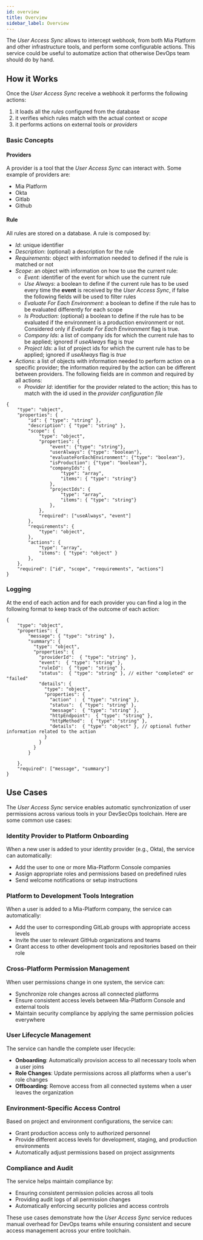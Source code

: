 ```yaml
---
id: overview
title: Overview
sidebar_label: Overview
---
```




The *User Access Sync* allows to intercept webhook, from both Mia Platform and other infrastructure tools, and perform some configurable actions.
This service could be useful to automatize action that otherwise DevOps team should do by hand.

## How it Works

Once the *User Access Sync* receive a webhook it performs the following actions:
1. it loads all the *rules* configured from the database
2. it verifies which rules match with the actual context or *scope*
3. it performs actions on external tools or *providers*

### Basic Concepts

#### Providers
A provider is a tool that the *User Access Sync* can interact with.
Some example of providers are:
- Mia Platform
- Okta
- Gitlab
- Github

#### Rule
All rules are stored on a database.
A rule is composed by:
- *Id*: unique identifier
- *Description*: (optional) a description for the rule
- *Requirements*: object with information needed to defined if the rule is matched or not
- *Scope*: an object with information on how to use the current rule:
    - *Event*: identifier of the event for which use the current rule
    - *Use Always*: a boolean to define if the current rule has to be used every time the **event** is received by the *User Access Sync*, if false the following fields will be used to filter rules
    - *Evaluate For Each Environment*: a boolean to define if the rule has to be evaluated differently for each scope
    - *Is Production*: (optional) a boolean to define if the rule has to be evaluated if the environment is a production environment or not. Considered only if *Evaluate For Each Environment* flag is true.
    - *Company Ids*: a list of company ids for which the current rule has to be applied; ignored if *useAlways* flag is *true*
    - *Project Ids*: a list of project ids for which the current rule has to be applied; ignored if *useAlways* flag is *true*
- *Actions*: a list of objects with information needed to perform action on a specific provider; the information required by the action can be different between providers. The following fields are in common and required by all actions:
    - *Provider Id*: identifier for the provider related to the action; this has to match with the id used in the *provider configuration file*
```jsonc
{
    "type": "object",
    "properties": {
        "id": { "type": "string" },
        "description": { "type": "string" },
        "scope": { 
            "type": "object",
            "properties": {
                "event": {"type": "string"},
                "userAlways": {"type": "boolean"},
                "evaluateForEachEnvironment": {"type": "boolean"},
                "isProduction": {"type": "boolean"},
                "companyIds": { 
                    "type": "array",
                    "items": { "type": "string"}
                },
                "projectIds": { 
                    "type": "array",
                    "items": { "type": "string"}
                },
            },
            "required": ["useAlways", "event"]
        },
        "requirements": { 
            "type": "object",
        },
        "actions": { 
            "type": "array",
            "items": { "type": "object" }
        },
    },
    "required": ["id", "scope", "requirements", "actions"]
}

```


### Logging
At the end of each action and for each provider you can find a log in the following format to keep track of the outcome of each action:
```jsonc
{
    "type": "object",
    "properties": {
        "message": { "type": "string" },
        "summary": {
          "type": "object",
          "properties": {
            "providerId":  { "type": "string" },
            "event":  { "type": "string" },
            "ruleId":  { "type": "string" },
            "status":  { "type": "string" }, // either "completed" or "failed"
            "details": {
              "type": "object",
              "properties": {
                "action" :  { "type": "string" },
                "status":  { "type": "string" },
                "message":  { "type": "string" },
                "httpEndpoint":  { "type": "string" },
                "httpMethod":  { "type": "string" },
                "details":  { "type": "object" }, // optional futher information related to the action
              }
            }
          }
        }
      
    },
    "required": ["message", "summary"]
}
```

## Use Cases

The *User Access Sync* service enables automatic synchronization of user permissions across various tools in your DevSecOps toolchain. Here are some common use cases:

### Identity Provider to Platform Onboarding
When a new user is added to your identity provider (e.g., Okta), the service can automatically:
- Add the user to one or more Mia-Platform Console companies
- Assign appropriate roles and permissions based on predefined rules
- Send welcome notifications or setup instructions

### Platform to Development Tools Integration
When a user is added to a Mia-Platform company, the service can automatically:
- Add the user to corresponding GitLab groups with appropriate access levels
- Invite the user to relevant GitHub organizations and teams
- Grant access to other development tools and repositories based on their role

### Cross-Platform Permission Management
When user permissions change in one system, the service can:
- Synchronize role changes across all connected platforms
- Ensure consistent access levels between Mia-Platform Console and external tools
- Maintain security compliance by applying the same permission policies everywhere

### User Lifecycle Management
The service can handle the complete user lifecycle:
- **Onboarding**: Automatically provision access to all necessary tools when a user joins
- **Role Changes**: Update permissions across all platforms when a user's role changes
- **Offboarding**: Remove access from all connected systems when a user leaves the organization

### Environment-Specific Access Control
Based on project and environment configurations, the service can:
- Grant production access only to authorized personnel
- Provide different access levels for development, staging, and production environments
- Automatically adjust permissions based on project assignments

### Compliance and Audit
The service helps maintain compliance by:
- Ensuring consistent permission policies across all tools
- Providing audit logs of all permission changes
- Automatically enforcing security policies and access controls

These use cases demonstrate how the *User Access Sync* service reduces manual overhead for DevOps teams while ensuring consistent and secure access management across your entire toolchain.
